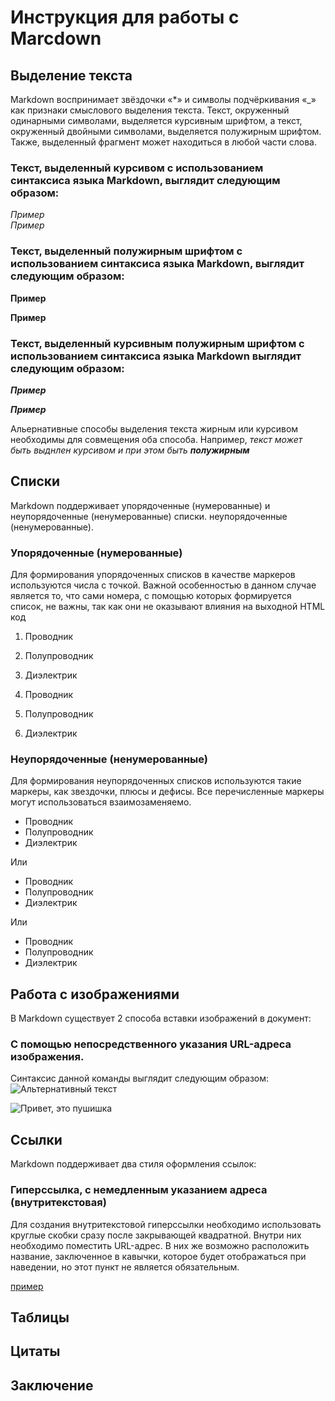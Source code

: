 # Инструкция для работы с Marcdown

## Выделение текста

Markdown воспринимает звёздочки «*» и символы подчёркивания «_» как признаки смыслового выделения текста.  Текст, окруженный одинарными символами, выделяется курсивным шрифтом, а текст, окруженный двойными символами, выделяется полужирным шрифтом. Также, выделенный фрагмент может находиться в любой части слова. 

### Текст, выделенный курсивом с использованием синтаксиса языка Markdown, выглядит следующим образом:
*Пример*  
_Пример_

### Текст, выделенный полужирным шрифтом с использованием синтаксиса языка Markdown, выглядит следующим образом:
**Пример**

__Пример__

### Текст, выделенный курсивным полужирным шрифтом с использованием синтаксиса языка Markdown выглядит следующим образом:
***Пример***

___Пример___

Альернативные способы выделения текста жирным или курсивом необходимы для совмещения оба способа. Например, _текст может быть выднлен курсивом и при этом быть **полужирным**_

## Списки

Markdown поддерживает упорядоченные (нумерованные) и неупорядоченные (ненумерованные) списки. неупорядоченные (ненумерованные).

### Упорядоченные (нумерованные)
Для формирования упорядоченных списков в качестве маркеров используются числа с точкой. Важной особенностью в данном случае является то, что сами номера, с помощью которых формируется список, не важны, так как они не оказывают влияния на выходной HTML код
1.	Проводник
2.	Полупроводник
3.	Диэлектрик

1.	Проводник
1.	Полупроводник
1.	Диэлектрик

### Неупорядоченные (ненумерованные)
Для формирования неупорядоченных списков используются такие маркеры, как звездочки, плюсы и дефисы. Все перечисленные маркеры могут использоваться взаимозаменяемо.

* Проводник
* Полупроводник
* Диэлектрик

Или

- Проводник
- Полупроводник
- Диэлектрик

Или

+ Проводник
+ Полупроводник
+ Диэлектрик

## Работа с изображениями
В Markdown существует 2 способа вставки изображений в документ:

### С помощью непосредственного указания URL-адреса изображения. 

Синтаксис данной команды выглядит следующим образом:
![Альтернативный текст](/путь/к/изображению.jpg)

![Привет, это пушишка](Пушишка.jpg)

##  Ссылки

Markdown поддерживает два стиля оформления ссылок:

### Гиперссылка, с немедленным указанием адреса (внутритекстовая)

 Для создания внутритекстовой гиперссылки необходимо использовать круглые скобки сразу после закрывающей квадратной. Внутри них необходимо поместить URL-адрес. В них же возможно расположить название, заключенное в кавычки, которое будет отображаться при наведении, но этот пункт не является обязательным.

[пример](http://example.com/ "Необязательная подсказка")



## Таблицы

## Цитаты

## Заключение